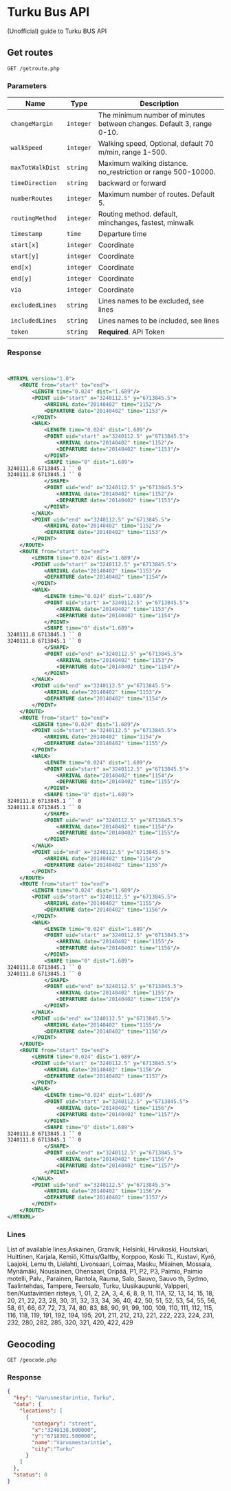 Turku Bus API
======

(Unofficial) guide to Turku BUS API

## Get routes

    GET /getroute.php
    
    
### Parameters

Name | Type | Description 
-----|------|--------------
`changeMargin`|`integer` | The minimum number of minutes between changes. Default 3, range 0-10.
`walkSpeed`|`integer` | Walking speed, Optional, default 70 m/min, range 1-500.
`maxTotWalkDist`|`string` | Maximum walking distance. no_restriction or range 500-10000.
`timeDirection`|`string` |  backward or forward
`numberRoutes`|`integer` | Maximum number of routes. Default 5.
`routingMethod`|`integer` | Routing method. default, minchanges, fastest, minwalk
`timestamp`|`time` | Departure time
`start[x]`|`integer` | Coordinate
`start[y]`|`integer` | Coordinate
`end[x]`|`integer` | Coordinate
`end[y]`|`integer` | Coordinate
`via`|`integer` | Coordinate
`excludedLines`|`string` | Lines names to be excluded, see lines
`includedLines`|`string` | Lines names to be included, see lines
`token`|`string` | **Required**. API Token

### Response
```xml


<MTRXML version="1.0">
	<ROUTE from="start" to="end">
		<LENGTH time="0.024" dist="1.689"/>
		<POINT uid="start" x="3240112.5" y="6713845.5">
			<ARRIVAL date="20140402" time="1152"/>
			<DEPARTURE date="20140402" time="1153"/>
		</POINT>
		<WALK>
			<LENGTH time="0.024" dist="1.689"/>
			<POINT uid="start" x="3240112.5" y="6713845.5">
				<ARRIVAL date="20140402" time="1152"/>
				<DEPARTURE date="20140402" time="1153"/>
			</POINT>
			<SHAPE time="0" dist="1.689">
3240111.8 6713845.1 `` 0
3240111.8 6713845.1 `` 0
			</SHAPE>
			<POINT uid="end" x="3240112.5" y="6713845.5">
				<ARRIVAL date="20140402" time="1152"/>
				<DEPARTURE date="20140402" time="1153"/>
			</POINT>
		</WALK>
		<POINT uid="end" x="3240112.5" y="6713845.5">
			<ARRIVAL date="20140402" time="1152"/>
			<DEPARTURE date="20140402" time="1153"/>
		</POINT>
	</ROUTE>
	<ROUTE from="start" to="end">
		<LENGTH time="0.024" dist="1.689"/>
		<POINT uid="start" x="3240112.5" y="6713845.5">
			<ARRIVAL date="20140402" time="1153"/>
			<DEPARTURE date="20140402" time="1154"/>
		</POINT>
		<WALK>
			<LENGTH time="0.024" dist="1.689"/>
			<POINT uid="start" x="3240112.5" y="6713845.5">
				<ARRIVAL date="20140402" time="1153"/>
				<DEPARTURE date="20140402" time="1154"/>
			</POINT>
			<SHAPE time="0" dist="1.689">
3240111.8 6713845.1 `` 0
3240111.8 6713845.1 `` 0
			</SHAPE>
			<POINT uid="end" x="3240112.5" y="6713845.5">
				<ARRIVAL date="20140402" time="1153"/>
				<DEPARTURE date="20140402" time="1154"/>
			</POINT>
		</WALK>
		<POINT uid="end" x="3240112.5" y="6713845.5">
			<ARRIVAL date="20140402" time="1153"/>
			<DEPARTURE date="20140402" time="1154"/>
		</POINT>
	</ROUTE>
	<ROUTE from="start" to="end">
		<LENGTH time="0.024" dist="1.689"/>
		<POINT uid="start" x="3240112.5" y="6713845.5">
			<ARRIVAL date="20140402" time="1154"/>
			<DEPARTURE date="20140402" time="1155"/>
		</POINT>
		<WALK>
			<LENGTH time="0.024" dist="1.689"/>
			<POINT uid="start" x="3240112.5" y="6713845.5">
				<ARRIVAL date="20140402" time="1154"/>
				<DEPARTURE date="20140402" time="1155"/>
			</POINT>
			<SHAPE time="0" dist="1.689">
3240111.8 6713845.1 `` 0
3240111.8 6713845.1 `` 0
			</SHAPE>
			<POINT uid="end" x="3240112.5" y="6713845.5">
				<ARRIVAL date="20140402" time="1154"/>
				<DEPARTURE date="20140402" time="1155"/>
			</POINT>
		</WALK>
		<POINT uid="end" x="3240112.5" y="6713845.5">
			<ARRIVAL date="20140402" time="1154"/>
			<DEPARTURE date="20140402" time="1155"/>
		</POINT>
	</ROUTE>
	<ROUTE from="start" to="end">
		<LENGTH time="0.024" dist="1.689"/>
		<POINT uid="start" x="3240112.5" y="6713845.5">
			<ARRIVAL date="20140402" time="1155"/>
			<DEPARTURE date="20140402" time="1156"/>
		</POINT>
		<WALK>
			<LENGTH time="0.024" dist="1.689"/>
			<POINT uid="start" x="3240112.5" y="6713845.5">
				<ARRIVAL date="20140402" time="1155"/>
				<DEPARTURE date="20140402" time="1156"/>
			</POINT>
			<SHAPE time="0" dist="1.689">
3240111.8 6713845.1 `` 0
3240111.8 6713845.1 `` 0
			</SHAPE>
			<POINT uid="end" x="3240112.5" y="6713845.5">
				<ARRIVAL date="20140402" time="1155"/>
				<DEPARTURE date="20140402" time="1156"/>
			</POINT>
		</WALK>
		<POINT uid="end" x="3240112.5" y="6713845.5">
			<ARRIVAL date="20140402" time="1155"/>
			<DEPARTURE date="20140402" time="1156"/>
		</POINT>
	</ROUTE>
	<ROUTE from="start" to="end">
		<LENGTH time="0.024" dist="1.689"/>
		<POINT uid="start" x="3240112.5" y="6713845.5">
			<ARRIVAL date="20140402" time="1156"/>
			<DEPARTURE date="20140402" time="1157"/>
		</POINT>
		<WALK>
			<LENGTH time="0.024" dist="1.689"/>
			<POINT uid="start" x="3240112.5" y="6713845.5">
				<ARRIVAL date="20140402" time="1156"/>
				<DEPARTURE date="20140402" time="1157"/>
			</POINT>
			<SHAPE time="0" dist="1.689">
3240111.8 6713845.1 `` 0
3240111.8 6713845.1 `` 0
			</SHAPE>
			<POINT uid="end" x="3240112.5" y="6713845.5">
				<ARRIVAL date="20140402" time="1156"/>
				<DEPARTURE date="20140402" time="1157"/>
			</POINT>
		</WALK>
		<POINT uid="end" x="3240112.5" y="6713845.5">
			<ARRIVAL date="20140402" time="1156"/>
			<DEPARTURE date="20140402" time="1157"/>
		</POINT>
	</ROUTE>
</MTRXML>

```

### Lines
List of available lines;Askainen, Granvik, Helsinki, Hirvikoski, Houtskari, Huittinen, Karjala, Kemiö, Kittuis/Galtby, Korppoo, Koski TL, Kustavi, Kyrö, Laajoki, Lemu th, Lielahti, Livonsaari, Loimaa, Masku, Miiainen, Mossala, Mynämäki, Nousiainen, Ohensaari, Oripää, P1, P2, P3, Paimio, Paimio motelli, Palv., Parainen, Rantola, Rauma, Salo, Sauvo, Sauvo th, Sydmo, Taalintehdas, Tampere, Teersalo, Turku, Uusikaupunki, Valpperi, tien/Kustavintien risteys, 1, 01, 2, 2A, 3, 4, 6, 8, 9, 11, 11A, 12, 13, 14, 15, 18, 20, 21, 22, 23, 28, 30, 31, 32, 33, 34, 36, 40, 42, 50, 51, 52, 53, 54, 55, 56, 58, 61, 66, 67, 72, 73, 74, 80, 83, 88, 90, 91, 99, 100, 109, 110, 111, 112, 115, 116, 118, 119, 191, 192, 194, 195, 201, 211, 212, 213, 221, 222, 223, 224, 231, 232, 280, 282, 285, 320, 321, 420, 422, 429

## Geocoding

    GET /geocode.php

### Response
```json
{
  "key": "Varusmestarintie, Turku",
  "data": {
    "locations": [
      {
        "category": "street",
        "x":"3240138.000000",
        "y":"6718301.500000",
        "name":"Varusmestarintie",
        "city":"Turku"
      }
    ]
  },
  "status": 0
}
```
